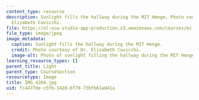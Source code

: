 ```yaml
---
content_type: resource
description: Sunlight fills the hallway during the MIT Henge. Photo courtesy of Dr.
  Elizabeth Cavicchi.
file: https://ol-ocw-studio-app-production.s3.amazonaws.com/courses/ec-050-recreate-experiments-from-history-inform-the-future-from-the-past-galileo-january-iap-2010/fc4477dec5fb14286f7973bfb61a041a_IMG_4204.jpg
file_type: image/jpeg
image_metadata:
  caption: Sunlight fills the hallway during the MIT Henge.
  credit: Photo courtesy of Dr. Elizabeth Cavicchi.
  image-alt: Photo of sunlight filling the hallway during the MIT Henge.
learning_resource_types: []
parent_title: Light
parent_type: CourseSection
resourcetype: Image
title: IMG_4204.jpg
uid: fc4477de-c5fb-1428-6f79-73bfb61a041a
---
```

